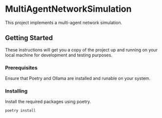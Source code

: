 # MultiAgentNetworkSimulation

This project implements a multi-agent network simulation.

## Getting Started

These instructions will get you a copy of the project up and running on your local machine for development and testing purposes.

### Prerequisites

Ensure that Poetry and Ollama are installed and runable on your system.

### Installing
Install the required packages using poetry.

```
poetry install
```


